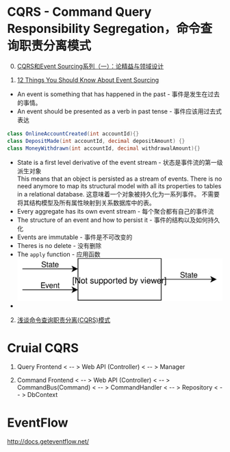 # CQRS - Command Query Responsibility Segregation，命令查询职责分离模式

0. [CQRS和Event Sourcing系列（一）：论精益与领域设计](http://edisonxu.com/2017/03/17/lean-and-ddd.html)

1. [12 Things You Should Know About Event Sourcing](http://blog.leifbattermann.de/2017/04/21/12-things-you-should-know-about-event-sourcing/)
* An event is something that has happened in the past - 事件是发生在过去的事情。
* An event should be presented as a verb in past tense - 事件应该用过去式表达 
``` CS
class OnlineAccountCreated(int accountId){}
class DepositMade(int accountId, decimal depositAmount) {}
class MoneyWithdrawn(int accountId, decimal withdrawalAmount){}
``` 
* State is a first level derivative of the event stream - 状态是事件流的第一级派生对象  
This means that an object is persisted as a stream of events. There is no need anymore to map its structural model with all its properties to tables in a relational database.
这意味着一个对象被持久化为一系列事件。 不需要将其结构模型及所有属性映射到关系数据库中的表。  
* Every aggregate has its own event stream - 每个聚合都有自己的事件流
* The structure of an event and how to persist it - 事件的结构以及如何持久化
* Events are immutable - 事件是不可改变的
* Theres is no delete - 没有删除
* The `apply` function - 应用函数  
![Apply](./images/es-apply.svg)  
* 

2. [浅谈命令查询职责分离(CQRS)模式](https://www.cnblogs.com/yangecnu/p/Introduction-CQRS.html)

# Cruial CQRS
1. Query
Frontend < -- > Web API (Controller) < -- > Manager

2. Command
Frontend < -- > Web API (Controller) < -- > CommandBus(Command) < -- > CommandHandler < -- > Repository < -- > DbContext


# EventFlow 
http://docs.geteventflow.net/